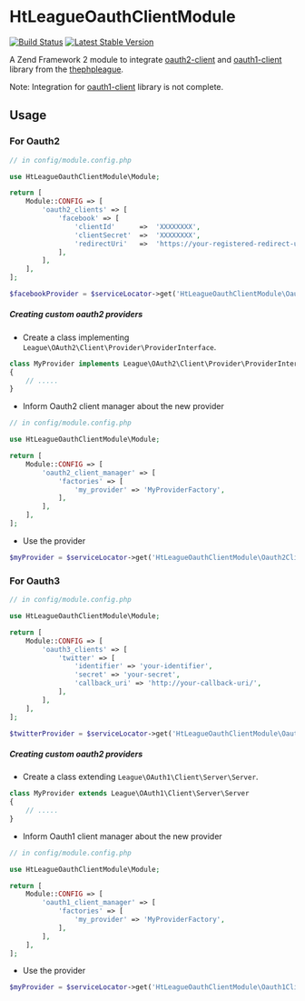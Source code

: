 HtLeagueOauthClientModule
==========================
[![Build Status](https://travis-ci.org/hrevert/HtLeagueOauthClientModule.svg)](https://travis-ci.org/hrevert/HtLeagueOauthClientModule)
[![Latest Stable Version](https://poser.pugx.org/hrevert/ht-league-oauth-client-module/version.svg)](https://packagist.org/packages/hrevert/ht-league-oauth-client-module)

A Zend Framework 2 module to integrate [oauth2-client](https://github.com/thephpleague/oauth2-client) and [oauth1-client](https://github.com/thephpleague/oauth1-client) library from the [thephpleague](https://github.com/thephpleague).


Note: Integration for [oauth1-client](https://github.com/thephpleague/oauth1-client) library is not complete.

## Usage

### For Oauth2
```php
// in config/module.config.php

use HtLeagueOauthClientModule\Module;

return [
    Module::CONFIG => [
        'oauth2_clients' => [
            'facebook' => [
                'clientId'      =>  'XXXXXXXX',
                'clientSecret'  =>  'XXXXXXXX',
                'redirectUri'   =>  'https://your-registered-redirect-uri/',          
            ],
        ],
    ],
];

```

```php
$facebookProvider = $serviceLocator->get('HtLeagueOauthClientModule\Oauth2ClientManager')->get('facebook');
```

##### Creating custom oauth2 providers
* Create a class implementing `League\OAuth2\Client\Provider\ProviderInterface`.

```php
class MyProvider implements League\OAuth2\Client\Provider\ProviderInterface
{
    // .....
}
```

* Inform Oauth2 client manager about the new provider
```php
// in config/module.config.php

use HtLeagueOauthClientModule\Module;

return [
    Module::CONFIG => [
        'oauth2_client_manager' => [
            'factories' => [
                'my_provider' => 'MyProviderFactory',
            ], 
        ],
    ],
];
```

* Use the provider
```php
$myProvider = $serviceLocator->get('HtLeagueOauthClientModule\Oauth2ClientManager')->get('my_provider');
```

### For Oauth3
```php
// in config/module.config.php

use HtLeagueOauthClientModule\Module;

return [
    Module::CONFIG => [
        'oauth3_clients' => [
            'twitter' => [
                'identifier' => 'your-identifier',
                'secret' => 'your-secret',
                'callback_uri' => 'http://your-callback-uri/',        
            ],
        ],
    ],
];

```

```php
$twitterProvider = $serviceLocator->get('HtLeagueOauthClientModule\Oauth1ClientManager')->get('twitter');
```

##### Creating custom oauth2 providers
* Create a class extending `League\OAuth1\Client\Server\Server`.

```php
class MyProvider extends League\OAuth1\Client\Server\Server
{
    // .....
}
```

* Inform Oauth1 client manager about the new provider
```php
// in config/module.config.php

use HtLeagueOauthClientModule\Module;

return [
    Module::CONFIG => [
        'oauth1_client_manager' => [
            'factories' => [
                'my_provider' => 'MyProviderFactory',
            ], 
        ],
    ],
];
```

* Use the provider
```php
$myProvider = $serviceLocator->get('HtLeagueOauthClientModule\Oauth1ClientManager')->get('my_provider');
```
